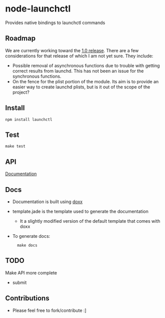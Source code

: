 # node-launchctl

Provides native bindings to launchctl commands

## Roadmap

We are currently working toward the [1.0 release](https://github.com/evanlucas/node-launchctl/tree/1.0-wip). There are a few considerations for that release of which I am not yet sure. They include:

- Possible removal of asynchronous functions due to trouble with getting correct results from launchd. This has not been an issue for the synchronous functions.
- On the fence for the plist portion of the module.  Its aim is to provide an easier way to create launchd plists, but is it out of the scope of the project?

## Install

    npm install launchctl

## Test

    make test

## API

 [Documentation](http://evanlucas.github.io/node-launchctl)

## Docs

- Documentation is built using [doxx](https://github.com/FGRibreau/doxx)
- template.jade is the template used to generate the documentation
  - It a slightly modified version of the default template that comes with doxx
- To generate docs:

        make docs


## TODO

Make API more complete

- submit


## Contributions
- Please feel free to fork/contribute :]

